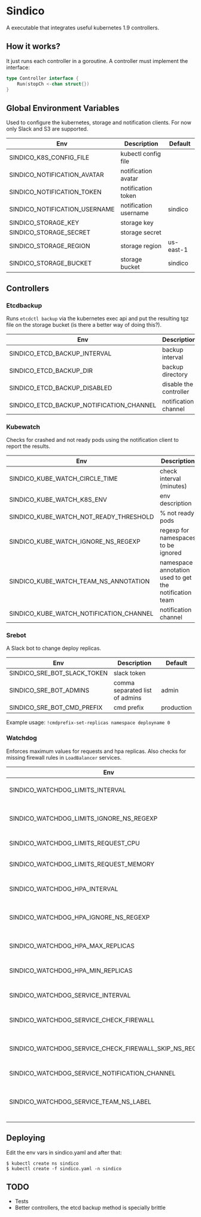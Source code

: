 # Sindico

A executable that integrates useful kubernetes 1.9 controllers.

## How it works?
It just runs each controller in a goroutine. A controller must implement the interface:

```go
type Controller interface {
	Run(stopCh <-chan struct{})
}
```

## Global Environment Variables

Used to configure the kubernetes, storage and notification clients. For now only Slack and S3 are supported.

| Env | Description | Default |
|---|---|---|
| SINDICO\_K8S\_CONFIG\_FILE | kubectl config file  | |
| SINDICO\_NOTIFICATION\_AVATAR | notification avatar | |
| SINDICO\_NOTIFICATION\_TOKEN | notification token | |
| SINDICO\_NOTIFICATION\_USERNAME | notification username | sindico |
| SINDICO\_STORAGE\_KEY | storage key | |
| SINDICO\_STORAGE\_SECRET | storage secret | |
| SINDICO\_STORAGE\_REGION | storage region | us-east-1 |
| SINDICO\_STORAGE\_BUCKET | storage bucket | sindico |

## Controllers

### Etcdbackup

Runs `etcdctl backup` via the kubernetes exec api and put the resulting tgz file on
the storage bucket (is there a better way of doing this?).

| Env | Description | Default |
|---|---|---|
| SINDICO\_ETCD\_BACKUP\_INTERVAL | backup interval  | 6h |
| SINDICO\_ETCD\_BACKUP\_DIR | backup directory | etcd-backup |
| SINDICO\_ETCD\_BACKUP\_DISABLED | disable the controller | |
| SINDICO\_ETCD\_BACKUP\_NOTIFICATION\_CHANNEL | notification channel | #alerts |

### Kubewatch

Checks for crashed and not ready pods using the notification client to report the results.

| Env | Description | Default |
|---|---|---|
| SINDICO\_KUBE\_WATCH\_CIRCLE\_TIME | check interval (minutes) | 5 |
| SINDICO\_KUBE\_WATCH\_K8S\_ENV | env description | production |
| SINDICO\_KUBE\_WATCH\_NOT\_READY\_THRESHOLD | % not ready pods | 60 |
| SINDICO\_KUBE\_WATCH\_IGNORE\_NS\_REGEXP | regexp for namespaces to be ignored | default |
| SINDICO\_KUBE\_WATCH\_TEAM\_NS\_ANNOTATION | namespace annotation used to get the notification team | teresa.io/team |
| SINDICO\_KUBE\_WATCH\_NOTIFICATION\_CHANNEL | notification channel | #alerts |

### Srebot

A Slack bot to change deploy replicas.

| Env | Description | Default |
|---|---|---|
| SINDICO\_SRE\_BOT\_SLACK\_TOKEN | slack token | |
| SINDICO\_SRE\_BOT\_ADMINS | comma separated list of admins | admin |
| SINDICO\_SRE\_BOT\_CMD\_PREFIX | cmd prefix | production |

Example usage: `!cmdprefix-set-replicas namespace deployname 0`

### Watchdog

Enforces maximum values for requests and hpa replicas. Also checks for missing
firewall rules in `LoadBalancer` services.

| Env | Description | Default |
|---|---|---|
| SINDICO\_WATCHDOG\_LIMITS\_INTERVAL | check interval for limits | 5m |
| SINDICO\_WATCHDOG\_LIMITS\_IGNORE\_NS\_REGEXP | regexp for namespaces to be ignored | nginx-.+\|sindico\|default\|kube-.+ |
| SINDICO\_WATCHDOG\_LIMITS\_REQUEST\_CPU | maximum cpu request | 100m |
| SINDICO\_WATCHDOG\_LIMITS\_REQUEST\_MEMORY | maximum memory request | 512Mi |
| SINDICO\_WATCHDOG\_HPA\_INTERVAL | check interval for hpa | 5m |
| SINDICO\_WATCHDOG\_HPA\_IGNORE\_NS\_REGEXP | regexp for namespaces to be ignored | nginx-.+\|sindico\|default\|kube-.+ |
| SINDICO\_WATCHDOG\_HPA\_MAX\_REPLICAS | maximum hpa max replicas | 2 |
| SINDICO\_WATCHDOG\_HPA\_MIN\_REPLICAS | maximum hpa min replicas | 2 |
| SINDICO\_WATCHDOG\_SERVICE\_INTERVAL | check interval for services | 5m |
| SINDICO\_WATCHDOG\_SERVICE\_CHECK\_FIREWALL | activate firewall checks | false |
| SINDICO\_WATCHDOG\_SERVICE\_CHECK\_FIREWALL\_SKIP\_NS\_REGEXP | regexp for namespaces to be ignored | nginx-.+\|sindico\|default\|kube-.+ |
| SINDICO\_WATCHDOG\_SERVICE\_NOTIFICATION\_CHANNEL | notification channel | #alerts |
| SINDICO\_WATCHDOG\_SERVICE\_TEAM\_NS\_LABEL | namespace label with the notification team | teresa.io/team |

## Deploying

Edit the env vars in sindico.yaml and after that:

```
$ kubectl create ns sindico
$ kubectl create -f sindico.yaml -n sindico
```

## TODO

- Tests
- Better controllers, the etcd backup method is specially brittle
